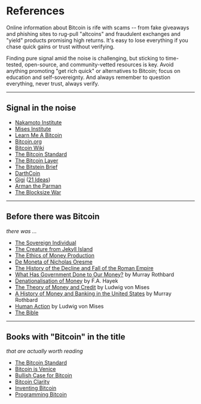 # References

Online information about Bitcoin is rife with scams -- from fake giveaways and phishing sites to rug-pull "altcoins" and fraudulent exchanges and "yield" products promising high returns. It's easy to lose everything if you chase quick gains or trust without verifying. 

Finding pure signal amid the noise is challenging, but sticking to time-tested, open-source, and community-vetted resources is key. Avoid anything promoting "get rich quick" or alternatives to Bitcoin; focus on education and self-sovereignty. And always remember to question everything, never trust, always verify.




---

## Signal in the noise

+ [Nakamoto Institute](https://nakamotoinstitute.org/)
+ [Mises Institute](https://mises.org/)
+ [Learn Me A Bitcoin](https://learnmeabitcoin.com/)
+ [Bitcoin.org](https://bitcoin.org/)
+ [Bitcoin Wiki](https://en.bitcoin.it/wiki/Main_Page)
+ [The Bitcoin Standard](https://saifedean.com/)
+ [The Bitcoin Layer](https://thebitcoinlayer.substack.com/)
+ [The Bitstein Brief](https://bitstein.substack.com/)
+ [DarthCoin](https://darthcoin.substack.com/)
+ [Gigi](https://dergigi.com/) ([21 Ideas](https://dergigi.com/21/))
+ [Arman the Parman](https://armantheparman.com/)
+ [The Blocksize War](https://www.amazon.com/Blocksize-War-Battle-Bitcoins-Protocol/dp/B08YQMC2WM)




---

## Before there was Bitcoin

*there was ...*

+ [The Sovereign Individual](https://www.amazon.com/Sovereign-Individual-Mastering-Transition-Information/dp/0684832720)
+ [The Creature from Jekyll Island](https://www.amazon.com/Creature-Jekyll-Island-Federal-Reserve/dp/091298645X)
+ [The Ethics of Money Production](https://www.amazon.com/Ethics-Money-Production-Jörg-Guido-Hülsmann/dp/1610164520)
+ [De Moneta of Nicholas Oresme](https://www.amazon.com/Treatise-Origin-Nature-Legal-Money/dp/B0006D3E9A)
+ [The History of the Decline and Fall of the Roman Empire](https://www.amazon.com/History-Decline-Fall-Roman-Empire/dp/0140437649)
+ [What Has Government Done to Our Money?](https://www.amazon.com/What-Has-Government-Done-Money/dp/1610166450) by Murray Rothbard
+ [Denationalisation of Money](https://www.amazon.com/Denationalisation-Money-Argument-F-Hayek/dp/B002697AZG) by F.A. Hayek
+ [The Theory of Money and Credit](https://www.amazon.com/Theory-Money-Credit-Ludwig-Mises/dp/1620871610) by Ludwig von Mises
+ [A History of Money and Banking in the United States](https://www.amazon.com/History-Money-Banking-United-States/dp/0945466331) by Murray Rothbard
+ [Human Action](https://www.amazon.com/Human-Action-Ludwig-Von-Mises/dp/1614273545) by Ludwig von Mises
+ [The Bible](https://biblehub.com/)




---

## Books with "Bitcoin" in the title 

*that are actually worth reading*

+ [The Bitcoin Standard](https://www.amazon.com/Bitcoin-Standard-Decentralized-Alternative-Central/dp/1119473861)
+ [Bitcoin is Venice](https://www.amazon.com/Bitcoin-Venice-Essays-Future-Money/dp/B09W5F3YNP)
+ [Bullish Case for Bitcoin](https://www.amazon.com/Bullish-Case-Bitcoin-Vijay-Boyapati/dp/B0948LPS85)
+ [Bitcoin Clarity](https://www.amazon.com/Bitcoin-Clarity-Kiwi-Spatz/dp/1093761423)
+ [Inventing Bitcoin](https://www.amazon.com/Inventing-Bitcoin-Technology-Decentralized-Explained/dp/1794327487)
+ [Programming Bitcoin](https://www.amazon.com/Programming-Bitcoin-Learn-Program-Scratch/dp/1492031496)





